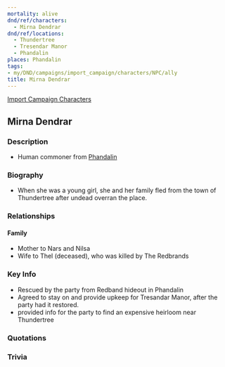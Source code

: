 ```yaml
---
mortality: alive
dnd/ref/characters:
  - Mirna Dendrar
dnd/ref/locations:
  - Thundertree
  - Tresendar Manor
  - Phandalin
places: Phandalin
tags:
- my/DND/campaigns/import_campaign/characters/NPC/ally
title: Mirna Dendrar
---
```


[Import Campaign Characters](/dnd/characters/)

## Mirna Dendrar

### Description

- Human commoner from [Phandalin](/dnd/locations/phandalin/)

### Biography

- When she was a young girl, she and her family fled from the town of Thundertree after undead overran the place.

### Relationships

#### Family

- Mother to Nars and Nilsa
- Wife to Thel (deceased), who was killed by The Redbrands

### Key Info

- Rescued by the party from Redband hideout in Phandalin
- Agreed to stay on and provide upkeep for Tresandar Manor, after the party had it restored.
- provided info for the party to find an expensive heirloom near Thundertree

### Quotations

### Trivia
